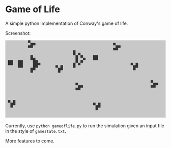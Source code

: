 # Game of Life

A simple python implementation of Conway's game of life.

Screenshot:

![screenshot](https://github.com/riptoc/game-of-life/raw/master/screenshot.png)

Currently, use `python gameoflife.py` to run the simulation given an input file in the style of `gamestate.txt`.

More features to come.
